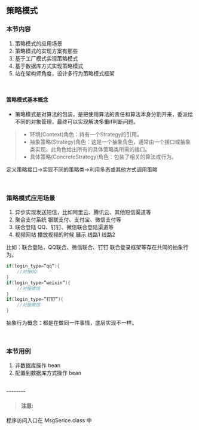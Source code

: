 ## 策略模式

### 本节内容

1. 策略模式的应用场景
2. 策略模式的实现方案有那些
3. 基于工厂模式实现策略模式
4. 基于数据库方式实现策略模式
5. 站在架构师角度，设计多行为策略模式框架

<br>


#### 策略模式基本概念

- 策略模式是对算法的包装，是把使用算法的责任和算法本身分割开来，委派给不同的对象管理，最终可以实现解决多重if判断问题。

> - 环境(Context)角色：持有一个Strategy的引用。
> - 抽象策略(Strategy)角色：这是一个抽象角色，通常由一个接口或抽象类实现。此角色给出所有的具体策略类所需的接口。
> - 具体策略(ConcreteStrategy)角色：包装了相关的算法或行为。

定义策略接口->实现不同的策略类->利用多态或其他方式调用策略

<br>


### 策略模式应用场景

1. 异步实现发送短信，比如阿里云、腾讯云、其他短信渠道等
2. 聚合支付系统 银联支付、支付宝、微信支付等
3. 联合登陆 QQ、钉钉、微信联合登陆渠道等
4. 视频网站 播放视频的时候 展示 线路1 线路2


比如：联合登陆，QQ联合、微信联合、钉钉 联合登录框架等存在共同的抽象行为。

```java
if(login_type=”qq”){
    //对接QQ
}
if(login_type=”weixin”){
    //对接微信
}
if(login_type=”钉钉”){
    //对接微信
}
```

抽象行为概念：都是在做同一件事情，底层实现不一样。

<br>


### 本节用例

1. 非数据库操作 bean
2. 配置到数据库方式操作 bean


<br>
--------
<br>

> #### 注意:

程序访问入口在 MsgSerice.class 中
